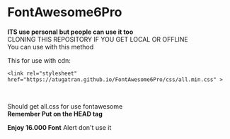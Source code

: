 # FontAwesome6Pro


**ITS use personal but people can use it too**<br>
CLONING THIS REPOSITORY IF YOU GET LOCAL OR OFFLINE
<br>
You can use with this method<br>

This for use with cdn:
<br>
```
<link rel="stylesheet" href="https://atugatran.github.io/FontAwesome6Pro/css/all.min.css" >
 ```
<br>

Should get all.css for use fontawesome<br>
**Remember Put on the HEAD tag**<br>

**Enjoy 16.000 Font**
Alert don't use it
